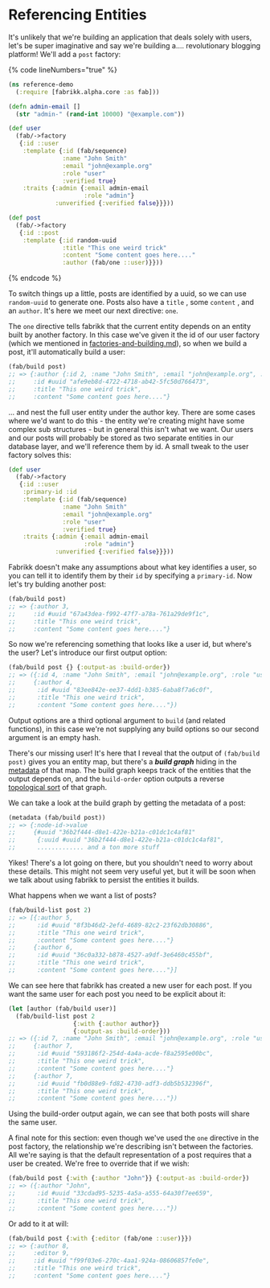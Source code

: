 # Referencing Entities

It's unlikely that we're building an application that deals solely with users, let's be super imaginative and say we're building a.... revolutionary blogging platform! We'll add a `post` factory:

{% code lineNumbers="true" %}
```clojure
(ns reference-demo
  (:require [fabrikk.alpha.core :as fab]))

(defn admin-email []
  (str "admin-" (rand-int 10000) "@example.com"))

(def user
  (fab/->factory
   {:id ::user
    :template {:id (fab/sequence)
               :name "John Smith"
               :email "john@example.org"
               :role "user"
               :verified true}
    :traits {:admin {:email admin-email
                     :role "admin"}
             :unverified {:verified false}}}))

(def post
  (fab/->factory
   {:id ::post
    :template {:id random-uuid
               :title "This one weird trick"
               :content "Some content goes here...."
               :author (fab/one ::user)}}))
```
{% endcode %}

To switch things up a little, posts are identified by a uuid, so we can use `random-uuid` to generate one. Posts also have a `title` , some `content` , and an `author`. It's here we meet our next directive: `one`.

The `one` directive tells fabrikk that the current entity depends on an entity built by another factory. In this case we've given it the id of our user factory (which we mentioned in [factories-and-building.md](factories-and-building.md "mention")), so when we build a post, it'll automatically build a user:

```clojure
(fab/build post)
;; => {:author {:id 2, :name "John Smith", :email "john@example.org", :role "user", :verified true},
;;     :id #uuid "afe9eb8d-4722-4718-ab42-5fc50d766473",
;;     :title "This one weird trick",
;;     :content "Some content goes here...."}
```

... and nest the full user entity under the author key. There are some cases where we'd want to do this - the entity we're creating might have some complex sub structures - but in general this isn't what we want. Our users and our posts will probably be stored as two separate entities in our database layer, and we'll reference them by id. A small tweak to the user factory solves this:

```clojure
(def user
  (fab/->factory
   {:id ::user
    :primary-id :id
    :template {:id (fab/sequence)
               :name "John Smith"
               :email "john@example.org"
               :role "user"
               :verified true}
    :traits {:admin {:email admin-email
                     :role "admin"}
             :unverified {:verified false}}}))
```

Fabrikk doesn't make any assumptions about what key identifies a user, so you can tell it to identify them by their `id` by specifying a `primary-id`. Now let's try bulding another post:

```clojure
(fab/build post)
;; => {:author 3,
;;     :id #uuid "67a43dea-f992-47f7-a78a-761a29de9f1c",
;;     :title "This one weird trick",
;;     :content "Some content goes here...."}
```

So now we're referencing something that looks like a user id, but where's the user? Let's introduce our first output option:

```clojure
(fab/build post {} {:output-as :build-order})
;; => ({:id 4, :name "John Smith", :email "john@example.org", :role "user", :verified true}
;;     {:author 4,
;;      :id #uuid "83ee842e-ee37-4dd1-b385-6aba8f7a6c0f",
;;      :title "This one weird trick",
;;      :content "Some content goes here...."})
```

Output options are a third optional argument to `build` (and related functions), in this case we're not supplying any build options so our second argument is an empty hash.

There's our missing user! It's here that I reveal that the output of `(fab/build post)` gives you an entity map, but there's a _**build graph**_ hiding in the [metadata](https://clojure.org/reference/metadata) of that map. The build graph keeps track of the entities that the output depends on, and the `build-order` option outputs a reverse [topological sort](https://en.wikipedia.org/wiki/Topological\_sorting) of that graph.

We can take a look at the build graph by getting the metadata of a post:

```clojure
(metadata (fab/build post))
;; => {:node-id->value
;;     {#uuid "36b2f444-d8e1-422e-b21a-c01dc1c4af81"
;;      {:uuid #uuid "36b2f444-d8e1-422e-b21a-c01dc1c4af81",
;;      ............. and a ton more stuff
```

Yikes! There's a lot going on there, but you shouldn't need to worry about these details. This might not seem very useful yet, but it will be soon when we talk about using fabrikk to persist the entities it builds.

What happens when we want a list of posts?

```clojure
(fab/build-list post 2)
;; => [{:author 5,
;;      :id #uuid "8f3b46d2-2efd-4689-82c2-23f62db30886",
;;      :title "This one weird trick",
;;      :content "Some content goes here...."}
;;     {:author 6,
;;      :id #uuid "36c0a332-b878-4527-a9df-3e6460c455bf",
;;      :title "This one weird trick",
;;      :content "Some content goes here...."}]
```

We can see here that fabrikk has created a new user for each post. If you want the same user for each post you need to be explicit about it:

```clojure
(let [author (fab/build user)]
  (fab/build-list post 2
                  {:with {:author author}}
                  {:output-as :build-order}))
;; => ({:id 7, :name "John Smith", :email "john@example.org", :role "user", :verified true}
;;     {:author 7,
;;      :id #uuid "593186f2-254d-4a4a-acde-f8a2595e00bc",
;;      :title "This one weird trick",
;;      :content "Some content goes here...."}
;;     {:author 7,
;;      :id #uuid "fb0d88e9-fd82-4730-adf3-ddb5b532396f",
;;      :title "This one weird trick",
;;      :content "Some content goes here...."})
```

Using the build-order output again, we can see that both posts will share the same user.&#x20;

A final note for this section: even though we've used the `one` directive in the post factory, the relationship we're describing isn't between the factories. All we're saying is that the default representation of a post requires that a user be created. We're free to override that if we wish:

```clojure
(fab/build post {:with {:author "John"}} {:output-as :build-order})
;; => ({:author "John",
;;      :id #uuid "33cdad95-5235-4a5a-a555-64a30f7ee659",
;;      :title "This one weird trick",
;;      :content "Some content goes here...."})
```

Or add to it at will:

```clojure
(fab/build post {:with {:editor (fab/one ::user)}})
;; => {:author 8,
;;     :editor 9,
;;     :id #uuid "f99f03e6-270c-4aa1-924a-08606857fe0e",
;;     :title "This one weird trick",
;;     :content "Some content goes here...."}
```
